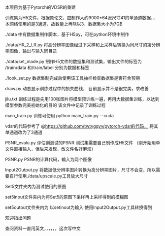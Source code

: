 本项目为基于Pytorch的VDSR的重建


训练集为H5文件，根据原论文，应制作大约9000*64张尺寸41的单通道数据，，本网络使用的是3通道，故数量上再除以3，数据集大小为7GB

./data 中有数据集制作脚本，基于H5py，可在python环境中制作

./data/HR_2_LR.py    将高分辨率图像经过下采样和上采样后转换为同尺寸的第分辨率图像，输出与输入同目录

./data/set_made.py   制作H5文件的数据集和测试集，输出文件的标签为 /train/data  和/train/label 分别为数据和标签

./look_set.py     数据集制完成后使用该工具抽样检查数据集是否符合预期


draw.py  动态显示训练过程中的损失曲线， 目前显示并不是很完美，求改善

jilu.txt    训练过程是先用100张图片将模型预训练一遍，再用大数据集训练，以达到模型参数完美初始化的目的 该文件中记录了训练过程

main_train.py  训练可使用    python main_train.py --cuda

vdsr的代码参考了 @https://github.com/twtygqyy/pytorch-vdsr的代码， 将其单通道改为了3通道

PSNR_evalu.py  评估训测试的PSNR 测试集需要自己制作成H5文件   （刚开始用单文件直接输入，但后来发现，改文件名好麻烦）

PSNR.py   PSNR的计算代码，输入为两个图像

Input2Output.py   将数据低分辨率图片转换为高分辨率图片，尺寸不会变，所以需要自行使用./data/upscale.py工具放大尺寸

Set5文件夹内为测试使用的原图

set5input文件夹内为将Set5的原图下采样再上采样得到的模糊图

set5outout文件夹内为   以setinout为输入  使用Input2Output.py工具转换得到


欢迎指出问题

查阅资料一直用英文，，，，，，这次写中文


